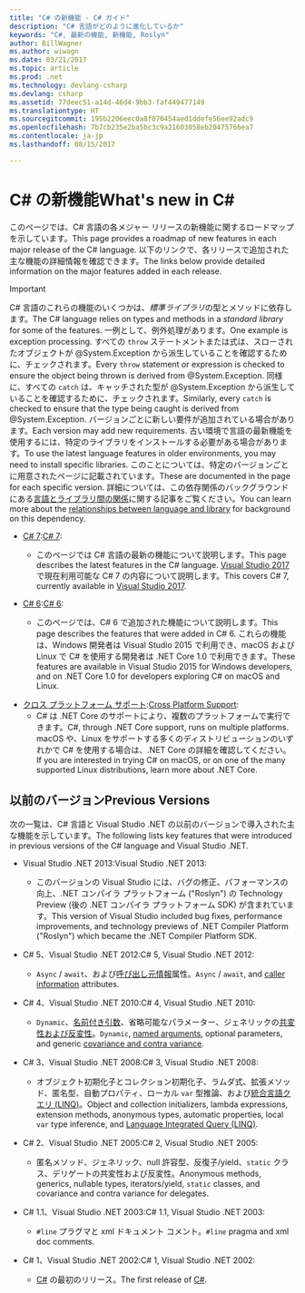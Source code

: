 ```yaml
---
title: "C# の新機能 - C# ガイド"
description: "C# 言語がどのように進化しているか"
keywords: "C#, 最新の機能, 新機能, Roslyn"
author: BillWagner
ms.author: wiwagn
ms.date: 03/21/2017
ms.topic: article
ms.prod: .net
ms.technology: devlang-csharp
ms.devlang: csharp
ms.assetid: 77deec51-a14d-46d4-9bb3-faf449477149
ms.translationtype: HT
ms.sourcegitcommit: 195b2206eec0a8f070454aed1ddefe56ee92adc9
ms.openlocfilehash: 7b7cb235e2ba5bc3c9a21603058eb20475766ea7
ms.contentlocale: ja-jp
ms.lasthandoff: 08/15/2017

---
```


# <a name="whats-new-in-c"></a><span data-ttu-id="fbcef-104">C# の新機能</span><span class="sxs-lookup"><span data-stu-id="fbcef-104">What's new in C#</span></span> #

<span data-ttu-id="fbcef-105">このページでは、C# 言語の各メジャー リリースの新機能に関するロードマップを示しています。</span><span class="sxs-lookup"><span data-stu-id="fbcef-105">This page provides a roadmap of new features in each major release of the C# language.</span></span> <span data-ttu-id="fbcef-106">以下のリンクで、各リリースで追加された主な機能の詳細情報を確認できます。</span><span class="sxs-lookup"><span data-stu-id="fbcef-106">The links below provide detailed information on the major features added in each release.</span></span>

> [!IMPORTANT]
> <span data-ttu-id="fbcef-107">C# 言語のこれらの機能のいくつかは、*標準ライブラリ*の型とメソッドに依存します。</span><span class="sxs-lookup"><span data-stu-id="fbcef-107">The C# language relies on types and methods in a *standard library* for some of the features.</span></span> <span data-ttu-id="fbcef-108">一例として、例外処理があります。</span><span class="sxs-lookup"><span data-stu-id="fbcef-108">One example is exception processing.</span></span> <span data-ttu-id="fbcef-109">すべての `throw` ステートメントまたは式は、スローされたオブジェクトが @System.Exception から派生していることを確認するために、チェックされます。</span><span class="sxs-lookup"><span data-stu-id="fbcef-109">Every `throw` statement or expression is checked to ensure the object being thrown is derived from @System.Exception.</span></span> <span data-ttu-id="fbcef-110">同様に、すべての `catch` は、キャッチされた型が @System.Exception から派生していることを確認するために、チェックされます。</span><span class="sxs-lookup"><span data-stu-id="fbcef-110">Similarly, every `catch` is checked to ensure that the type being caught is derived from @System.Exception.</span></span> <span data-ttu-id="fbcef-111">バージョンごとに新しい要件が追加されている場合があります。</span><span class="sxs-lookup"><span data-stu-id="fbcef-111">Each version may add new requirements.</span></span> <span data-ttu-id="fbcef-112">古い環境で言語の最新機能を使用するには、特定のライブラリをインストールする必要がある場合があります。</span><span class="sxs-lookup"><span data-stu-id="fbcef-112">To use the latest language features in older environments, you may need to install specific libraries.</span></span> <span data-ttu-id="fbcef-113">このことについては、特定のバージョンごとに用意されたページに記載されています。</span><span class="sxs-lookup"><span data-stu-id="fbcef-113">These are documented in the page for each specific version.</span></span> <span data-ttu-id="fbcef-114">詳細については、この依存関係のバックグラウンドにある[言語とライブラリ間の関係](relationships-between-language-and-library.md)に関する記事をご覧ください。</span><span class="sxs-lookup"><span data-stu-id="fbcef-114">You can learn more about the [relationships between language and library](relationships-between-language-and-library.md) for background on this dependency.</span></span> 

* <span data-ttu-id="fbcef-115">[C# 7](csharp-7.md):</span><span class="sxs-lookup"><span data-stu-id="fbcef-115">[C# 7](csharp-7.md):</span></span>
    - <span data-ttu-id="fbcef-116">このページでは C# 言語の最新の機能について説明します。</span><span class="sxs-lookup"><span data-stu-id="fbcef-116">This page describes the latest features in the C# language.</span></span> <span data-ttu-id="fbcef-117">[Visual Studio 2017](https://www.visualstudio.com/vs/whatsnew/) で現在利用可能な C# 7 の内容について説明します。</span><span class="sxs-lookup"><span data-stu-id="fbcef-117">This covers C# 7, currently available in [Visual Studio 2017](https://www.visualstudio.com/vs/whatsnew/).</span></span>

* <span data-ttu-id="fbcef-118">[C# 6](csharp-6.md):</span><span class="sxs-lookup"><span data-stu-id="fbcef-118">[C# 6](csharp-6.md):</span></span>
    - <span data-ttu-id="fbcef-119">このページでは、C# 6 で追加された機能について説明します。</span><span class="sxs-lookup"><span data-stu-id="fbcef-119">This page describes the features that were added in C# 6.</span></span> <span data-ttu-id="fbcef-120">これらの機能は、Windows 開発者は Visual Studio 2015 で利用でき、macOS および Linux で C# を使用する開発者は .NET Core 1.0 で利用できます。</span><span class="sxs-lookup"><span data-stu-id="fbcef-120">These features are available in Visual Studio 2015 for Windows developers, and on .NET Core 1.0 for developers exploring C# on macOS and Linux.</span></span>

<!--* [C# Interactive](../interactive/index.md): 
    - This page describes C# Interactive, an interactive Read Eval Print Loop (REPL) that you can use to explore the C# language. You can use it to write code interactively and see it execute immediately, without any compile or build step.
-->
* <span data-ttu-id="fbcef-121">[クロス プラットフォーム サポート](../../core/index.md):</span><span class="sxs-lookup"><span data-stu-id="fbcef-121">[Cross Platform Support](../../core/index.md):</span></span>
    - <span data-ttu-id="fbcef-122">C# は .NET Core のサポートにより、複数のプラットフォームで実行できます。</span><span class="sxs-lookup"><span data-stu-id="fbcef-122">C#, through .NET Core support, runs on multiple platforms.</span></span> <span data-ttu-id="fbcef-123">macOS や、Linux をサポートする多くのディストリビューションのいずれかで C# を使用する場合は、.NET Core の詳細を確認してください。</span><span class="sxs-lookup"><span data-stu-id="fbcef-123">If you are interested in trying C# on macOS, or on one of the many supported Linux distributions, learn more about .NET Core.</span></span>

<!--
- [.NET Compiler Platform SDK](../roslyn/index.md):
    - The .NET Compiler Platform SDK enables you to write code that performs static analysis on C# code. You can use these APIs to find potential errors, or bad practices, suggest fixes, and even implement those fixes.
-->
  
## <a name="previous-versions"></a><span data-ttu-id="fbcef-124">以前のバージョン</span><span class="sxs-lookup"><span data-stu-id="fbcef-124">Previous Versions</span></span>
<span data-ttu-id="fbcef-125">次の一覧は、C# 言語と Visual Studio .NET の以前のバージョンで導入された主な機能を示しています。</span><span class="sxs-lookup"><span data-stu-id="fbcef-125">The following lists key features that were introduced in previous versions of the C# language and Visual Studio .NET.</span></span>  
  
 * <span data-ttu-id="fbcef-126">Visual Studio .NET 2013:</span><span class="sxs-lookup"><span data-stu-id="fbcef-126">Visual Studio .NET 2013:</span></span> 
     - <span data-ttu-id="fbcef-127">このバージョンの Visual Studio には、バグの修正、パフォーマンスの向上、.NET コンパイラ プラットフォーム ("Roslyn") の Technology Preview (後の <!--Link to ../roslyn/index.md-->.NET コンパイラ プラットフォーム SDK) が含まれています。</span><span class="sxs-lookup"><span data-stu-id="fbcef-127">This version of Visual Studio included bug fixes, performance improvements, and technology previews of .NET Compiler Platform ("Roslyn") which became the .NET Compiler Platform SDK<!--Link to ../roslyn/index.md-->.</span></span>

 * <span data-ttu-id="fbcef-128">C# 5、Visual Studio .NET 2012:</span><span class="sxs-lookup"><span data-stu-id="fbcef-128">C# 5, Visual Studio .NET 2012:</span></span> 
     - <span data-ttu-id="fbcef-129">`Async` / `await`、および[呼び出し元情報](../programming-guide/concepts/caller-information.md)属性。</span><span class="sxs-lookup"><span data-stu-id="fbcef-129">`Async` / `await`, and [caller information](../programming-guide/concepts/caller-information.md) attributes.</span></span>

 * <span data-ttu-id="fbcef-130">C# 4、Visual Studio .NET 2010:</span><span class="sxs-lookup"><span data-stu-id="fbcef-130">C# 4, Visual Studio .NET 2010:</span></span> 
     - <span data-ttu-id="fbcef-131">`Dynamic`、[名前付き引数](../programming-guide/classes-and-structs/named-and-optional-arguments.md)、省略可能なパラメーター、ジェネリックの[共変性および反変性](../programming-guide/concepts/covariance-contravariance/index.md)。</span><span class="sxs-lookup"><span data-stu-id="fbcef-131">`Dynamic`, [named arguments](../programming-guide/classes-and-structs/named-and-optional-arguments.md), optional parameters, and generic [covariance and contra variance](../programming-guide/concepts/covariance-contravariance/index.md).</span></span>

 * <span data-ttu-id="fbcef-132">C# 3、Visual Studio .NET 2008:</span><span class="sxs-lookup"><span data-stu-id="fbcef-132">C# 3, Visual Studio .NET 2008:</span></span> 
     - <span data-ttu-id="fbcef-133">オブジェクト初期化子とコレクション初期化子、ラムダ式、拡張メソッド、匿名型、自動プロパティ、ローカル `var` 型推論、および[統合言語クエリ (LINQ)](../programming-guide/concepts/linq/index.md)。</span><span class="sxs-lookup"><span data-stu-id="fbcef-133">Object and collection initializers, lambda expressions, extension methods, anonymous types, automatic properties, local `var` type inference, and [Language Integrated Query (LINQ)](../programming-guide/concepts/linq/index.md).</span></span>

 * <span data-ttu-id="fbcef-134">C# 2、Visual Studio .NET 2005:</span><span class="sxs-lookup"><span data-stu-id="fbcef-134">C# 2, Visual Studio .NET 2005:</span></span> 
     - <span data-ttu-id="fbcef-135">匿名メソッド、ジェネリック、null 許容型、反復子/yield、`static` クラス、デリゲートの共変性および反変性。</span><span class="sxs-lookup"><span data-stu-id="fbcef-135">Anonymous methods, generics, nullable types, iterators/yield, `static` classes, and covariance and contra variance for delegates.</span></span>

 * <span data-ttu-id="fbcef-136">C# 1.1、Visual Studio .NET 2003:</span><span class="sxs-lookup"><span data-stu-id="fbcef-136">C# 1.1, Visual Studio .NET 2003:</span></span> 
     - <span data-ttu-id="fbcef-137">`#line` プラグマと xml ドキュメント コメント。</span><span class="sxs-lookup"><span data-stu-id="fbcef-137">`#line` pragma and xml doc comments.</span></span>

 * <span data-ttu-id="fbcef-138">C# 1、Visual Studio .NET 2002:</span><span class="sxs-lookup"><span data-stu-id="fbcef-138">C# 1, Visual Studio .NET 2002:</span></span> 
     - <span data-ttu-id="fbcef-139">[C#](../csharp.md) の最初のリリース。</span><span class="sxs-lookup"><span data-stu-id="fbcef-139">The first release of [C#](../csharp.md).</span></span>   

